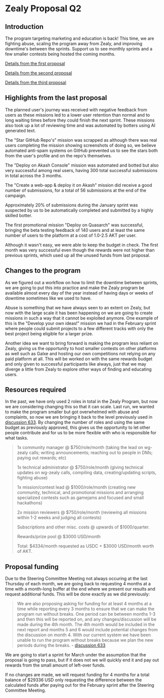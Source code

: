 # Zealy Proposal Q2

## Introduction

The program targeting marketing and education is back! This time, we are fighting abuse, scaling the program away from Zealy, and improving downtime's between the sprints. Support us to see monthly sprints and a few smaller contests being hosted the coming months.

[Details from the first proposal](https://github.com/orgs/akash-network/discussions/457)

[Details from the second proposal](https://github.com/orgs/akash-network/discussions/633)

[Details from the third proposal](https://github.com/orgs/akash-network/discussions/728)

## Highlights from the last proposal

The planned user's journey was received with negative feedback from users as these missions led to a lower user retention than normal and to long waiting times before they could finish the next sprint. These missions also took up a lot of reviewing time and was automated by botters using AI generated text. 

The "Star GitHub Repo's" mission was scrapped as although there was real users completing the mission showing screenshots of doing so, we believe automated anti-spam systems on GitHub prevented us to see the stars both from the user's profile and on the repo's themselves.

The "Deploy on Akash Console" mission was automated and botted but also very successful among real users, having 300 total successful submissions in total across the 3 months.

The "Create a web-app & deploy it on Akash" mission did receive a good number of submissions, for a total of 56 submissions at the end of the campaign.

Approximately 20% of submissions during the January sprint was suspected by us to be automatically completed and submitted by a highly skilled botter.

The first promotional mission "Deploy on Quasarch" was successful, bringing the beta testing feedback of 140 users and at least the same number of users to the platform at a cost of 1.0-2.5 AKT per user.

Although it wasn't easy, we were able to keep the budget in check. The first month was very successful even though the rewards were not higher than previous sprints, which used up all the unused funds from last proposal.

## Changes to the program

As we figured out a workflow on how to limit the downtime between sprints, we are going to put this into practice and make the Zealy program be available almost every day of the year instead of having days or weeks of downtime sometimes like we used to have.

Abuse is something that we have always seen to an extent on Zealy, but now with the large scale it has been happening on we are going to create missions in such a way that it cannot be exploited anymore. One example of this is the "Develop your own ideas!" mission we had in the February sprint where people could submit projects to a few different tracks with only the best project being eligible for a larger prize.

Another idea we want to bring forward is making the program less reliant on Zealy, giving us the opportunity to host smaller contests on other platforms as well such as Galxe and hosting our own competitions not relying on any paid platform at all. This will be worked on with the same rewards budget and only given to successful participants like always, just that we may diverge a little from Zealy to explore other ways of finding and educating users.

## Resources required

In the past, we have only used 2 roles in total in the Zealy Program, but now we are considering changing this so that it can scale. Last run, we wanted to make the program smaller but got overwhelmed with abuse and complaints, so now we are bringing it back to the level previously used in [discussion 633](https://github.com/orgs/akash-network/discussions/633). By changing the number of roles and using the same budget as previously approved, this gives us the opportunity to let other people contribute and for us to be more flexible with who is responsible for what tasks.

> 1x community manager @ $750/role/month (taking the lead on wg-zealy calls; writing announcements; reaching out to people in DMs; paying out rewards; etc)
> 
> 1x technical administrator @ $750/role/month (giving technical updates on wg-zealy calls, compiling data, creating/updating scripts, fighting abuse)
> 
> 1x mission/contest lead @ $1000/role/month (creating new community, technical, and promotional missions and arranging specialized contests such as gamejams and focused and small hackathons)
> 
> 2x mission reviewers @ $750/role/month (reviewing all missions within 1-2 weeks and judging all contests)
>
> Subscriptions and other misc. costs @ upwards of $1000/quarter.
>
> Rewards/prize pool @ $3000 USD/month
> 
> Total: $4334/month requested as USDC + $3000 USD/month worth of AKT.

## Proposal funding

Due to the Steering Committee Meeting not always occuring at the last Thursday of each month, we are going back to requesting 4 months at a time with a month-long buffer at the end where we present our results and request additional funds. This will be done exactly as we did previously:

> We are also proposing asking for funding for at least 4 months at a time while reporting every 3 months to ensure that we can make the program run without breaks. One period can be between months 1-3 and then this will be reported on, and any changes/discussion will be made during the 4th month. The 4th month would be included in the next report and months 5 and 6 would include potential changes from the discussion on month 4. With our current system we have been unable to run the program without breaks because we plan the new periods during the breaks. - [discussion 633](https://github.com/orgs/akash-network/discussions/633)

We are going to start a sprint for March under the assumption that the proposal is going to pass, but if it does not we will quickly end it and pay out rewards from the small amount of left-over funds.

If no changes are made, we will request funding for 4 months for a total balance of $29336 USD only requesting the difference between the calculated funds after paying out for the February sprint after the Steering Committee Meeting.
